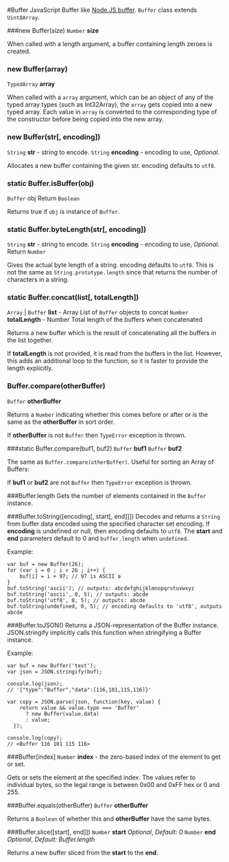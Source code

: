 #Buffer
JavaScript Buffer like [Node.JS buffer](https://nodejs.org/api/buffer.html). `Buffer` class extends `Uint8Array`.

###new Buffer(size)
`Number` **size**

When called with a length argument, a buffer containing length zeroes is created.

### new Buffer(array)
`TypedArray` **array**

When called with a `array` argument, which can be an object of any of the typed array types (such as Int32Array), the `array` gets copied into a new typed array. Each value in `array` is converted to the corresponding type of the constructor before being copied into the new array.

### new Buffer(str[, encoding])
`String` **str** - string to encode.
`String` **encoding** - encoding to use, *Optional*.

Allocates a new buffer containing the given str. encoding defaults to `utf8`.

### static Buffer.isBuffer(obj)
`Buffer` obj
Return `Boolean`

Returns true if `obj` is instance of `Buffer`.

### static Buffer.byteLength(str[, encoding])
`String` **str** - string to encode.
`String` **encoding** - encoding to use, *Optional*.
Return `Number`

Gives the actual byte length of a string. encoding defaults to `utf8`. This is not the same as `String.prototype.length` since that returns the number of characters in a string.

### static Buffer.concat(list[, totalLength])
`Array` | `Buffer` **list** - Array List of `Buffer` objects to concat
`Number` **totalLength** - Number Total length of the buffers when concatenated

Returns a new buffer which is the result of concatenating all the buffers in the list together.

If **totalLength** is not provided, it is read from the buffers in the list. However, this adds an additional loop to the function, so it is faster to provide the length explicitly.

### Buffer.compare(otherBuffer)
`Buffer` **otherBuffer**

Returns a `Number` indicating whether this comes before or after or is the same as the **otherBuffer** in sort order.

If **otherBuffer** is not `Buffer` then `TypeError` exception is thrown.

###static Buffer.compare(buf1, buf2)
`Buffer` **buf1**
`Buffer` **buf2**

The same as `Buffer.compare(otherBuffer)`. Useful for sorting an Array of Buffers:

If **buf1** or **buf2** are not `Buffer` then `TypeError` exception is thrown.

###Buffer.length
Gets the number of elements contained in the `Buffer` instance.

###Buffer.toString([encoding[, start[, end]]])
Decodes and returns a `String` from buffer data encoded using the specified character set encoding. If **encoding** is undefined or null, then encoding defaults to `utf8`. The **start** and **end** parameters default to 0 and `buffer.length` when `undefined`.

Example:
```
var buf = new Buffer(26);
for (var i = 0 ; i < 26 ; i++) {
    buf[i] = i + 97; // 97 is ASCII a
}
buf.toString('ascii'); // outputs: abcdefghijklmnopqrstuvwxyz
buf.toString('ascii', 0, 5); // outputs: abcde
buf.toString('utf8', 0, 5); // outputs: abcde
buf.toString(undefined, 0, 5); // encoding defaults to 'utf8', outputs abcde
```

###Buffer.toJSON()
Returns a JSON-representation of the Buffer instance. JSON.stringify implicitly calls this function when stringifying a Buffer instance.

Example:
```
var buf = new Buffer('test');
var json = JSON.stringify(buf);

console.log(json);
// '{"type":"Buffer","data":[116,101,115,116]}'

var copy = JSON.parse(json, function(key, value) {
    return value && value.type === 'Buffer'
      ? new Buffer(value.data)
      : value;
  });

console.log(copy);
// <Buffer 116 101 115 116>
```

###Buffer[index]
`Number` **index** - the zero-based index of the element to get or set. 

Gets or sets the element at the specified index. The values refer to individual bytes, so the legal range is between 0x00 and 0xFF hex or 0 and 255.

###Buffer.equals(otherBuffer)
`Buffer` **otherBuffer**

Returns a `Boolean` of whether this and **otherBuffer** have the same bytes.

###Buffer.slice([start[, end]])
`Number` **start** *Optional*, *Default: 0*
`Number` **end** *Optional*, *Default: Buffer.length*

Returns a new buffer sliced from the **start** to the **end**.
